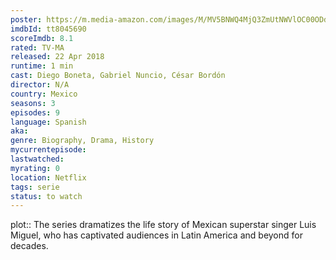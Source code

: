 ```yaml
---
poster: https://m.media-amazon.com/images/M/MV5BNWQ4MjQ3ZmUtNWVlOC00ODdlLWExOGUtMTA2NTIwNjQyY2MzXkEyXkFqcGdeQXVyMTMxODk2OTU@._V1_SX300.jpg
imdbId: tt8045690
scoreImdb: 8.1
rated: TV-MA
released: 22 Apr 2018
runtime: 1 min
cast: Diego Boneta, Gabriel Nuncio, César Bordón
director: N/A
country: Mexico
seasons: 3
episodes: 9
language: Spanish
aka: 
genre: Biography, Drama, History
mycurrentepisode: 
lastwatched: 
myrating: 0
location: Netflix
tags: serie
status: to watch
---
```


plot:: The series dramatizes the life story of Mexican superstar singer Luis Miguel, who has captivated audiences in Latin America and beyond for decades.